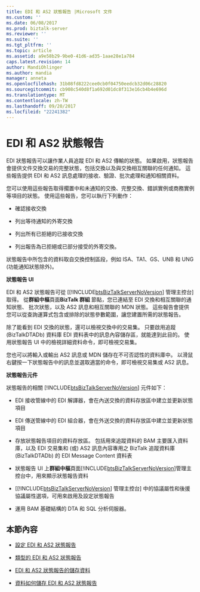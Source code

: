 ```yaml
---
title: EDI 和 AS2 狀態報告 |Microsoft 文件
ms.custom: ''
ms.date: 06/08/2017
ms.prod: biztalk-server
ms.reviewer: ''
ms.suite: ''
ms.tgt_pltfrm: ''
ms.topic: article
ms.assetid: a9e58b29-9be0-41d6-ad35-1aae28e1a784
caps.latest.revision: 14
author: MandiOhlinger
ms.author: mandia
manager: anneta
ms.openlocfilehash: 31b08fd8222cee0cb0f04750eedcb32d06c28820
ms.sourcegitcommit: cb908c540d8f1a692d01dc8f313e16cb4b4e696d
ms.translationtype: MT
ms.contentlocale: zh-TW
ms.lasthandoff: 09/20/2017
ms.locfileid: "22241382"
---
```

# <a name="edi-and-as2-status-reporting"></a>EDI 和 AS2 狀態報告
EDI 狀態報告可以讓作業人員追蹤 EDI 和 AS2 傳輸的狀態。 如果啟用，狀態報告會提供文件交換交易的完整狀態，包括交換以及與交換相互關聯的任何通知。 這些報告提供 EDI 和 AS2 訊息處理的接收、驗證、批次處理和通知相關資料。  
  
 您可以使用這些報告取得擱置中和未通知的交換、完整交換、錯誤實例或商務實例等項目的狀態。 使用這些報告，您可以執行下列動作：  
  
-   確認接收交換  
  
-   列出等待通知的外寄交換  
  
-   列出所有已拒絕的已接收交換  
  
-   列出報告為已拒絕或已部分接受的外寄交換。  
  
 狀態報告中所包含的資料取自交換控制區段，例如 ISA、TA1、GS、UNB 和 UNG (功能通知狀態除外)。  
  
 **狀態報告 UI**  
  
 EDI 和 AS2 狀態報告可從 [[!INCLUDE[btsBizTalkServerNoVersion](../includes/btsbiztalkservernoversion-md.md)] 管理主控台] 取得。 從**群組中樞**頁面**BizTalk 群組** 節點，您已連結至 EDI 交換和相互關聯的通知狀態、 批次狀態，以及 AS2 訊息和相互關聯的 MDN 狀態。 這些報告會提供您可以從查詢運算式包含或排除的狀態參數範圍，讓您建置所需的狀態報告。  
  
 除了能看到 EDI 交換的狀態，還可以檢視交換中的交易集。 只要啟用追蹤 (BizTalkDTADb) 資料庫 EDI 資料表中的訊息內容儲存區，就能達到此目的。 使用狀態報告 UI 中的檢視詳細資料命令，即可檢視交易集。  
  
 您也可以將輸入或輸出 AS2 訊息或 MDN 儲存在不可否認性的資料庫中。 以滑鼠右鍵按一下狀態報告中的訊息並選取適當的命令，即可檢視交易集或 AS2 訊息。  
  
 **狀態報告元件**  
  
 狀態報告的相關 [!INCLUDE[btsBizTalkServerNoVersion](../includes/btsbiztalkservernoversion-md.md)] 元件如下：  
  
-   EDI 接收管線中的 EDI 解譯器，會在內送交換的資料存放區中建立並更新狀態項目  
  
-   EDI 傳送管線中的 EDI 組合器，會在外送交換的資料存放區中建立並更新狀態項目  
  
-   存放狀態報告項目的資料存放區。 包括用來追蹤資料的 BAM 主要匯入資料庫，以及 EDI 交易集和 (或) AS2 訊息內容專用之 BizTalk 追蹤資料庫 (BizTalkDTADb) 的 EDI Message Content 資料表  
  
-   狀態報告 UI 上**群組中樞**頁面[!INCLUDE[btsBizTalkServerNoVersion](../includes/btsbiztalkservernoversion-md.md)]管理主控台中，用來顯示狀態報告資料  
  
-   [[!INCLUDE[btsBizTalkServerNoVersion](../includes/btsbiztalkservernoversion-md.md)] 管理主控台] 中的協議屬性和後援協議屬性選項，可用來啟用及設定狀態報告  
  
-   運用 BAM 基礎結構的 DTA 和 SQL 分析伺服器。  
  
## <a name="in-this-section"></a>本節內容  
  
-   [設定 EDI 和 AS2 狀態報告](../core/configuration-of-edi-and-as2-status-reporting.md)  
  
-   [類型的 EDI 和 AS2 狀態報告](../core/types-of-edi-and-as2-status-reports.md)  
  
-   [EDI 和 AS2 狀態報告的儲存資料](../core/data-stored-for-edi-and-as2-status-reports.md)  
  
-   [資料如何儲存 EDI 和 AS2 狀態報告](../core/how-data-is-stored-for-edi-and-as2-status-reports.md)